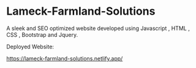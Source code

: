 # Lameck-Farmland-Solutions

A sleek and SEO optimized website developed using Javascript , HTML , CSS , Bootstrap and Jquery.

Deployed Website:

https://lameck-farmland-solutions.netlify.app/
